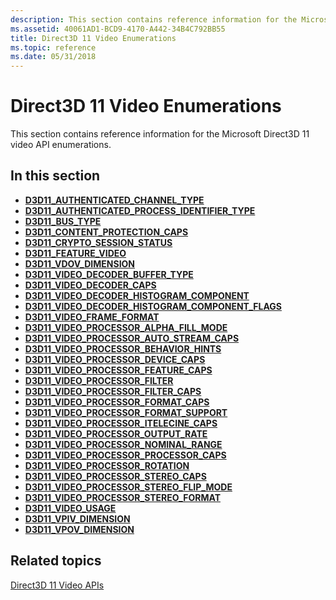 ```yaml
---
description: This section contains reference information for the Microsoft Direct3D 11 video API enumerations.
ms.assetid: 40061AD1-BCD9-4170-A442-34B4C792BB55
title: Direct3D 11 Video Enumerations
ms.topic: reference
ms.date: 05/31/2018
---
```


# Direct3D 11 Video Enumerations

This section contains reference information for the Microsoft Direct3D 11 video API enumerations.

## In this section

-   [**D3D11\_AUTHENTICATED\_CHANNEL\_TYPE**](/windows/desktop/api/d3d11/ne-d3d11-d3d11_authenticated_channel_type)
-   [**D3D11\_AUTHENTICATED\_PROCESS\_IDENTIFIER\_TYPE**](/windows/desktop/api/d3d11/ne-d3d11-d3d11_authenticated_process_identifier_type)
-   [**D3D11\_BUS\_TYPE**](/windows/desktop/api/d3d11/ne-d3d11-d3d11_bus_type)
-   [**D3D11\_CONTENT\_PROTECTION\_CAPS**](/windows/desktop/api/d3d11/ne-d3d11-d3d11_content_protection_caps)
-   [**D3D11\_CRYPTO\_SESSION\_STATUS**](/windows/desktop/api/d3d11_1/ne-d3d11_1-d3d11_crypto_session_status)
-   [**D3D11_FEATURE_VIDEO**](/windows/desktop/api/d3d11_4/ne-d3d11_4-d3d11_feature_video)
-   [**D3D11\_VDOV\_DIMENSION**](/windows/desktop/api/d3d11/ne-d3d11-d3d11_vdov_dimension)
-   [**D3D11\_VIDEO\_DECODER\_BUFFER\_TYPE**](/windows/desktop/api/d3d11/ne-d3d11-d3d11_video_decoder_buffer_type)
-   [**D3D11\_VIDEO\_DECODER\_CAPS**](/windows/desktop/api/d3d11_1/ne-d3d11_1-d3d11_video_decoder_caps)
-   [**D3D11_VIDEO_DECODER_HISTOGRAM_COMPONENT**](/windows/desktop/api/d3d11_4/ne-d3d11_4-d3d11_video_decoder_histogram_component)
-   [**D3D11_VIDEO_DECODER_HISTOGRAM_COMPONENT_FLAGS**](/windows/desktop/api/d3d11_4/ne-d3d11_4-d3d11_video_decoder_histogram_component_flags)
-   [**D3D11\_VIDEO\_FRAME\_FORMAT**](/windows/desktop/api/d3d11/ne-d3d11-d3d11_video_frame_format)
-   [**D3D11\_VIDEO\_PROCESSOR\_ALPHA\_FILL\_MODE**](/windows/desktop/api/d3d11/ne-d3d11-d3d11_video_processor_alpha_fill_mode)
-   [**D3D11\_VIDEO\_PROCESSOR\_AUTO\_STREAM\_CAPS**](/windows/desktop/api/d3d11/ne-d3d11-d3d11_video_processor_auto_stream_caps)
-   [**D3D11\_VIDEO\_PROCESSOR\_BEHAVIOR\_HINTS**](/windows/desktop/api/d3d11_1/ne-d3d11_1-d3d11_video_processor_behavior_hints)
-   [**D3D11\_VIDEO\_PROCESSOR\_DEVICE\_CAPS**](/windows/desktop/api/d3d11/ne-d3d11-d3d11_video_processor_device_caps)
-   [**D3D11\_VIDEO\_PROCESSOR\_FEATURE\_CAPS**](/windows/desktop/api/d3d11/ne-d3d11-d3d11_video_processor_feature_caps)
-   [**D3D11\_VIDEO\_PROCESSOR\_FILTER**](/windows/desktop/api/d3d11/ne-d3d11-d3d11_video_processor_filter)
-   [**D3D11\_VIDEO\_PROCESSOR\_FILTER\_CAPS**](/windows/desktop/api/d3d11/ne-d3d11-d3d11_video_processor_filter_caps)
-   [**D3D11\_VIDEO\_PROCESSOR\_FORMAT\_CAPS**](/windows/desktop/api/d3d11/ne-d3d11-d3d11_video_processor_format_caps)
-   [**D3D11\_VIDEO\_PROCESSOR\_FORMAT\_SUPPORT**](/windows/desktop/api/d3d11/ne-d3d11-d3d11_video_processor_format_support)
-   [**D3D11\_VIDEO\_PROCESSOR\_ITELECINE\_CAPS**](/windows/desktop/api/d3d11/ne-d3d11-d3d11_video_processor_itelecine_caps)
-   [**D3D11\_VIDEO\_PROCESSOR\_OUTPUT\_RATE**](/windows/desktop/api/d3d11/ne-d3d11-d3d11_video_processor_output_rate)
-   [**D3D11\_VIDEO\_PROCESSOR\_NOMINAL\_RANGE**](/windows/desktop/api/d3d11/ne-d3d11-d3d11_video_processor_nominal_range)
-   [**D3D11\_VIDEO\_PROCESSOR\_PROCESSOR\_CAPS**](/windows/desktop/api/d3d11/ne-d3d11-d3d11_video_processor_processor_caps)
-   [**D3D11\_VIDEO\_PROCESSOR\_ROTATION**](/windows/desktop/api/d3d11/ne-d3d11-d3d11_video_processor_rotation)
-   [**D3D11\_VIDEO\_PROCESSOR\_STEREO\_CAPS**](/windows/desktop/api/d3d11/ne-d3d11-d3d11_video_processor_stereo_caps)
-   [**D3D11\_VIDEO\_PROCESSOR\_STEREO\_FLIP\_MODE**](/windows/desktop/api/d3d11/ne-d3d11-d3d11_video_processor_stereo_flip_mode)
-   [**D3D11\_VIDEO\_PROCESSOR\_STEREO\_FORMAT**](/windows/desktop/api/d3d11/ne-d3d11-d3d11_video_processor_stereo_format)
-   [**D3D11\_VIDEO\_USAGE**](/windows/desktop/api/d3d11/ne-d3d11-d3d11_video_usage)
-   [**D3D11\_VPIV\_DIMENSION**](/windows/desktop/api/d3d11/ne-d3d11-d3d11_vpiv_dimension)
-   [**D3D11\_VPOV\_DIMENSION**](/windows/desktop/api/d3d11/ne-d3d11-d3d11_vpov_dimension)

## Related topics

<dl> <dt>

[Direct3D 11 Video APIs](direct3d-11-video-apis.md)
</dt> </dl>

 

 



